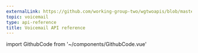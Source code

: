 ```yaml
---
externalLink: https://github.com/working-group-two/wgtwoapis/blob/master/wgtwo/voicemail/v0/voicemail.proto
topic: voicemail
type: api-reference
title: Voicemail API reference
---
```

import GithubCode from '~/components/GithubCode.vue'

<GithubCode :to="$frontmatter.externalLink" :title="$frontmatter.title" />
